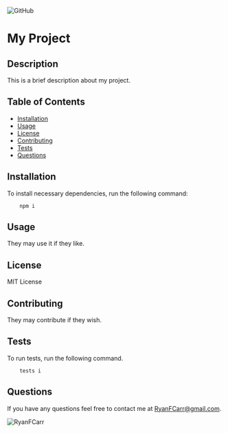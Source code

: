 
  ![GitHub](https://img.shields.io/github/license/RyanFCarr/My+Project)
  # My Project

  ## Description
  This is a brief description about my project.
  
  ## Table of Contents
  
  - [Installation](#installation)
  - [Usage](#usage)
  - [License](#license)
  - [Contributing](#contributing)
  - [Tests](#tests)
  - [Questions](#questions)
  
  ## Installation
  
  To install necessary dependencies, run the following command:
  
  ```
      npm i
  ```
  
  ## Usage
  They may use it if they like.

  ## License
  MIT License
  
  ## Contributing
  They may contribute if they wish.
  
  ## Tests
  
  To run tests, run the following command.
  
  ```
      tests i
  ```
  
  ## Questions
  If you have any questions feel free to contact me at RyanFCarr@gmail.com.

  ![RyanFCarr](https://avatars3.githubusercontent.com/u/61035701?v=4)

